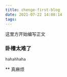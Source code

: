 ```yaml
---
title: chenge-first-blog
date: 2021-07-22 14:08:14
tags:
---
```



这里方开始编写正文

### 卧槽太难了
```
hahahhaha
```
** 真麻烦
